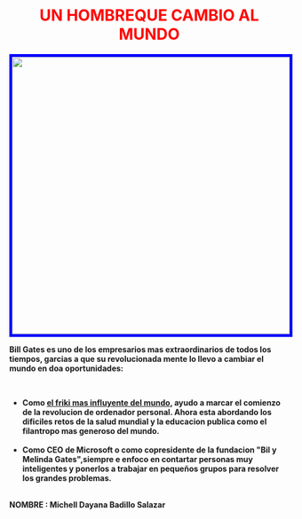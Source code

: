 <HTML>
<HEAD>
<TITLE>	UN HOMBREQUE CAMBIO AL MUNDO </TITLE>
</HEAD>
<body background="https://tse1.mm.bing.net/th/id/OIP.b8zYc4WkrxXEUXTZaiGkSAHaHa?r=0&pid=ImgDet&w=207&h=207&c=7&o=7&rm=3">
    <center>
    <h1 style="color:red">	UN HOMBREQUE CAMBIO AL MUNDO </h1>
<img src="https://th.bing.com/th/id/OIP.7tMhLvCbq8SW6sw0OUMbKQHaEk?w=301&h=186&c=7&r=0&o=7&pid=1.7&rm=3" widht="500"  height="500" style="border: 5px solid blue">
   </center>
<p><b>Bill Gates<b> es uno de los empresarios mas extraordinarios de todos los tiempos, garcias a que su revolucionada mente lo llevo a cambiar el mundo en doa oportunidades:<p>
<br>
<ul>
<li>Como <u>el friki mas influyente del mundo</u>, ayudo a marcar el comienzo de la revolucion de ordenador personal. Ahora esta abordando los dificiles retos de la salud mundial y la educacion publica como el filantropo mas generoso del mundo.</li>
<br>
<li>Como CEO de Microsoft o como copresidente de la fundacion "Bil y Melinda Gates",siempre e enfoco en contartar personas muy inteligentes y ponerlos a trabajar en pequeños grupos para resolver los grandes problemas.</li>
<br>
</ul>
<p><b>NOMBRE</b> : Michell Dayana Badillo Salazar</p>
</body>
</html>
